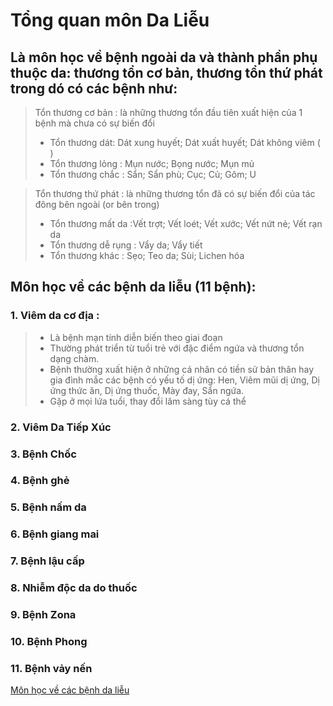 # **Tổng quan môn Da Liễu**
## Là môn học về bệnh ngoài da và thành phần phụ thuộc da: thương tổn cơ bản, thương tổn thứ phát trong dó có các bệnh như:
 > Tổn thương cơ bản : là những thương tổn đầu tiên xuất hiện của 1 bệnh mà chưa có sự biến đổi
 > - Tổn thương dát: Dát xung huyết; Dát xuất huyết; Dát không viêm ( )
 > - Tổn thương lỏng : Mụn nước; Bọng nước; Mụn mủ
 > - Tổn thương chắc : Sẩn; Sẩn phù; Cục; Củ; Gôm; U
 
 > Tổn thương thứ phát : là những thương tổn đã có sự biến đổi của tác đông bên ngoài (or bên trong)
 > - Tổn thương mất da :Vết trợt; Vết loét; Vết xước; Vết nứt nẻ; Vết rạn da
 > - Tổn thương dễ rụng : Vẩy da; Vẩy tiết
 > - Tổn thương khác : Sẹo; Teo da; Sùi; Lichen hóa

## Môn học về các bệnh da liễu (11 bệnh):
### 1. Viêm da cơ địa : 
> - Là bệnh mạn tính diễn biến theo giai đoạn 
> - Thường phát triển từ tuổi trẻ với đặc điểm ngứa và thương tổn dạng chàm. 
> - Bệnh thường xuất hiện ở những cá nhân có tiền sử bản thân hay gia đình mắc các bệnh có yếu tố dị ứng: Hen, Viêm mũi
dị ứng, Dị ứng thức ăn, Dị ứng thuốc, Mày đay, Sẩn ngứa. 
> - Gặp ở mọi lứa tuổi, thay đổi lâm sàng tùy cá thể

### 2. Viêm Da Tiếp Xúc
### 3. Bệnh Chốc
### 4. Bệnh ghẻ
### 5. Bệnh nấm da
### 6. Bệnh giang mai
### 7. Bệnh lậu cấp
### 8. Nhiễm độc da do thuốc
### 9. Bệnh Zona
### 10. Bệnh Phong
### 11. Bệnh vảy nến
[Môn học về các bệnh da liễu](#Môn-học-về-các-bệnh-da-liễu)
